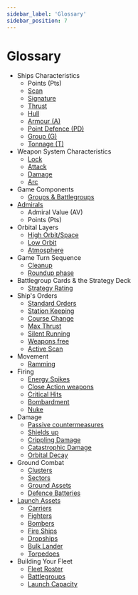 ```yaml
---
sidebar_label: 'Glossary'
sidebar_position: 7
---
```


# Glossary

 * Ships Characteristics
	* Points (Pts)
	* [Scan](/docs/dfc/the-basics/ships-characteristics#scan)
	* [Signature](/docs/dfc/the-basics/ships-characteristics#signature)
	* [Thrust](/docs/dfc/the-basics/ships-characteristics#thrust)
	* [Hull](/docs/dfc/the-basics/ships-characteristics#hull)
	* [Armour (A)](/docs/dfc/the-basics/ships-characteristics#armour-a)
	* [Point Defence (PD)](/docs/dfc/the-basics/ships-characteristics#point-defence-pd)
	* [Group (G)](/docs/dfc/the-basics/ships-characteristics#group-g)
	* [Tonnage (T)](/docs/dfc/the-basics/ships-characteristics#tonnage-t)
 * Weapon System Characteristics
	* [Lock](/docs/dfc/the-basics/ships-characteristics#lock)
	* [Attack](/docs/dfc/the-basics/ships-characteristics#attack)
	* [Damage](/docs/dfc/the-basics/ships-characteristics#damage)
	* [Arc](/docs/dfc/the-basics/ships-characteristics#arc)
 * Game Components
	* [Groups & Battlegroups](/docs/dfc/the-basics/game-components#groups--battlegroups)
 * [Admirals](/docs/dfc/the-basics/admirals)
	* Admiral Value (AV)
	* Points (Pts)
 * Orbital Layers
	* [High Orbit/Space](/docs/dfc/the-basics/orbital-layers#high-orbitspace)
	* [Low Orbit](/docs/dfc/the-basics/orbital-layers#low-orbit)
	* [Atmosphere](/docs/dfc/the-basics/orbital-layers#atmosphere)
 * Game Turn Sequence
	* [Cleanup](/docs/dfc/core-rules/game-turn-sequence#planning-phase)
	* [Roundup phase](/docs/dfc/core-rules/game-turn-sequence#roundup-phase)
 * Battlegroup Cards & the Strategy Deck
	* [Strategy Rating](/docs/dfc/core-rules/battlegroup-cards-the-strategy-deck#strategy-rating)
 * Ship's Orders
	* [Standard Orders](/docs/dfc/core-rules/ships-orders#standard-orders)
	* [Station Keeping](/docs/dfc/core-rules/ships-orders#station-keeping)
	* [Course Change](/docs/dfc/core-rules/ships-orders#course-change)
	* [Max Thrust](/docs/dfc/core-rules/ships-orders#max-thrust)
	* [Silent Running](/docs/dfc/core-rules/ships-orders#silent-running)
	* [Weapons free](/docs/dfc/core-rules/ships-orders#weapons-free)
	* [Active Scan](/docs/dfc/core-rules/ships-orders#active-scan)
 * Movement
	* [Ramming](/docs/dfc/core-rules/movement#ramming)
 * Firing
	* [Energy Spikes](/docs/dfc/core-rules/firing#energy-spikes)
	* [Close Action weapons](/docs/dfc/core-rules/firing#close-action-weapons)
	* [Critical Hits](/docs/dfc/core-rules/firing#critical-hits)
	* [Bombardment](/docs/dfc/core-rules/firing#Bombardment)
	* [Nuke](/docs/dfc/core-rules/firing#nuke-the-site-from-orbit)
 * Damage
	* [Passive countermeasures](/docs/dfc/core-rules/damage#passive-countermeasures)
	* [Shields up](/docs/dfc/core-rules/damage#shields-up)
	* [Crippling Damage](/docs/dfc/core-rules/damage#6-roll-for-crippling-damage)
	* [Catastrophic Damage](/docs/dfc/core-rules/damage#7-roll-for-catastrophic-damage)
	* [Orbital Decay](/docs/dfc/core-rules/damage#orbital-decay)
 * Ground Combat
	* [Clusters](/docs/dfc/core-rules/ground-combat#clusters)
	* [Sectors](/docs/dfc/core-rules/ground-combat#sectors)
	* [Ground Assets](/docs/dfc/core-rules/ground-combat#ground-assets)
	* [Defence Batteries](/docs/dfc/core-rules/ground-combat#defence-batteries)
 * [Launch Assets](/docs/dfc/core-rules/launch-assets)
	* [Carriers](/docs/dfc/core-rules/launch-assets#carrier-characteristics)
	* [Fighters](/docs/dfc/core-rules/launch-assets#fighters)
	* [Bombers](/docs/dfc/core-rules/launch-assets#bombers)
	* [Fire Ships](/docs/dfc/core-rules/launch-assets#fire-ships)
	* [Dropships](/docs/dfc/core-rules/launch-assets#dropships)
	* [Bulk Lander](/docs/dfc/core-rules/launch-assets#bulk-lander)
	* [Torpedoes](/docs/dfc/core-rules/launch-assets#torpedoes)
 * Building Your Fleet
	* [Fleet Roster](/docs/dfc/building-your-fleet#the-fleet-roster)
	* [Battlegroups](/docs/dfc/building-your-fleet#battlegroup-type)
	* [Launch Capacity](/docs/dfc/building-your-fleet#launch-capacity)
